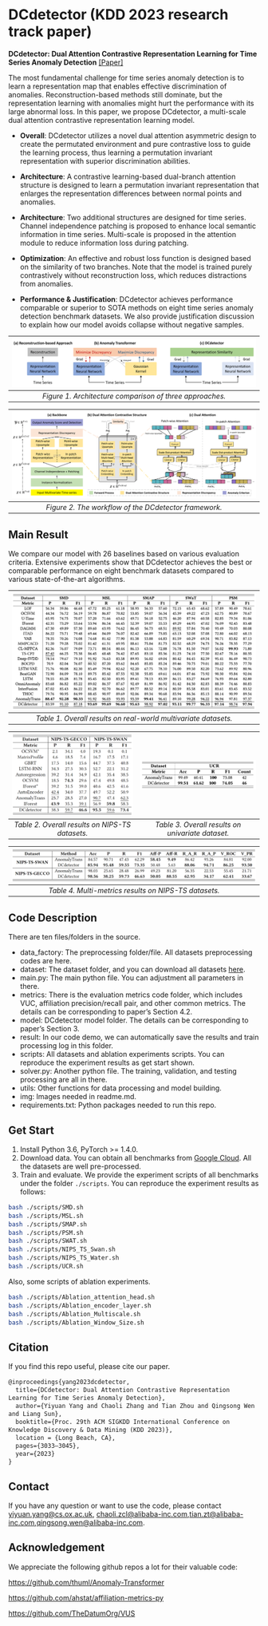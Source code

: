 # DCdetector (KDD 2023 research track paper)

**DCdetector: Dual Attention Contrastive Representation Learning for Time Series Anomaly Detection**
[[Paper]](https://arxiv.org/abs/2306.10347)



The most fundamental challenge for time series anomaly detection is to learn a representation map that enables effective discrimination of anomalies. Reconstruction-based methods still dominate, but the representation learning with anomalies might hurt the performance with its large abnormal loss. In this paper, we propose DCdetector, a multi-scale dual attention contrastive representation learning model.

- **Overall**: DCdetector utilizes a novel dual attention asymmetric design to create the permutated environment and pure contrastive loss to guide the learning process, thus learning a permutation invariant representation with superior discrimination abilities.

- **Architecture**: A contrastive learning-based dual-branch attention structure is designed to learn a permutation invariant representation that enlarges the representation differences between normal points and anomalies.

- **Architecture**: Two additional structures are designed for time series. Channel independence patching is proposed to enhance local semantic information in time series. Multi-scale is proposed in the attention module to reduce information loss during patching.

- **Optimization**: An effective and robust loss function is designed based on the similarity of two branches. Note that the model is trained purely contrastively without reconstruction loss, which reduces distractions from anomalies.

- **Performance & Justification**: DCdetector achieves performance comparable or superior to SOTA methods on eight time series anomaly detection benchmark datasets. We also provide justification discussion to explain how our model avoids collapse without negative samples.

|![Figure1](img/art-compare.png)|
|:--:| 
| *Figure 1. Architecture comparison of three approaches.* |

|![Figure2](img/workflow.png)|
|:--:| 
| *Figure 2. The workflow of the DCdetector framework.* |


## Main Result
We compare our model with 26 baselines based on various evaluation criteria. Extensive experiments show that DCdetector achieves the best or comparable performance on eight benchmark datasets compared to various state-of-the-art algorithms.

|![Figure1](img/DCdetector.jpg)|
|:--:| 
| *Table 1. Overall results on real-world multivariate datasets.* |

|![image](img/result_2.png) | ![image](img/result_count.jpg)
|:--:|:--:|
| *Table 2. Overall results on NIPS-TS datasets.* | *Table 3. Overall results on univariate dataset.* |

|![Figure4](img/result_4.png)|
|:--:| 
| *Table 4. Multi-metrics results on NIPS-TS datasets.* |


## Code Description
There are ten files/folders in the source.

- data_factory: The preprocessing folder/file. All datasets preprocessing codes are here.
- dataset: The dataset folder, and you can download all datasets [here](https://drive.google.com/drive/folders/1RaIJQ8esoWuhyphhmMaH-VCDh-WIluRR?usp=sharing).
- main.py: The main python file. You can adjustment all parameters in there.
- metrics: There is the evaluation metrics code folder, which includes VUC, affiliation precision/recall pair, and other common metrics. The details can be corresponding to paper’s Section 4.2.
- model: DCdetector model folder. The details can be corresponding to paper’s Section 3.
- result: In our code demo, we can automatically save the results and train processing log in this folder.
- scripts: All datasets and ablation experiments scripts. You can reproduce the experiment results as get start shown.
- solver.py: Another python file. The training, validation, and testing processing are all in there. 
- utils: Other functions for data processing and model building.
- img: Images needed in readme.md.
- requirements.txt: Python packages needed to run this repo.


## Get Start
1. Install Python 3.6, PyTorch >= 1.4.0.
2. Download data. You can obtain all benchmarks from [Google Cloud](https://drive.google.com/drive/folders/1RaIJQ8esoWuhyphhmMaH-VCDh-WIluRR?usp=sharing). All the datasets are well pre-processed.
3. Train and evaluate. We provide the experiment scripts of all benchmarks under the folder ```./scripts```. You can reproduce the experiment results as follows:

```bash
bash ./scripts/SMD.sh
bash ./scripts/MSL.sh
bash ./scripts/SMAP.sh
bash ./scripts/PSM.sh
bash ./scripts/SWAT.sh
bash ./scripts/NIPS_TS_Swan.sh
bash ./scripts/NIPS_TS_Water.sh
bash ./scripts/UCR.sh
```

Also, some scripts of ablation experiments.

```bash
bash ./scripts/Ablation_attention_head.sh
bash ./scripts/Ablation_encoder_layer.sh
bash ./scripts/Ablation_Multiscale.sh
bash ./scripts/Ablation_Window_Size.sh
```

## Citation
If you find this repo useful, please cite our paper.

```
@inproceedings{yang2023dcdetector,
  title={DCdetector: Dual Attention Contrastive Representation Learning for Time Series Anomaly Detection},
  author={Yiyuan Yang and Chaoli Zhang and Tian Zhou and Qingsong Wen and Liang Sun},
  booktitle={Proc. 29th ACM SIGKDD International Conference on Knowledge Discovery & Data Mining (KDD 2023)},
  location = {Long Beach, CA},
  pages={3033–3045},
  year={2023}
}
```

## Contact
If you have any question or want to use the code, please contact yiyuan.yang@cs.ox.ac.uk, chaoli.zcl@alibaba-inc.com,tian.zt@alibaba-inc.com,qingsong.wen@alibaba-inc.com.

## Acknowledgement
We appreciate the following github repos a lot for their valuable code:

https://github.com/thuml/Anomaly-Transformer

https://github.com/ahstat/affiliation-metrics-py

https://github.com/TheDatumOrg/VUS

